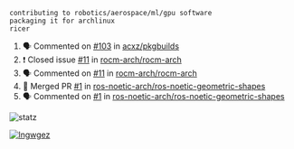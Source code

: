 ```
contributing to robotics/aerospace/ml/gpu software
packaging it for archlinux
ricer
```

<!--START_SECTION:activity-->
1. 🗣 Commented on [#103](https://github.com/acxz/pkgbuilds/issues/103) in [acxz/pkgbuilds](https://github.com/acxz/pkgbuilds)
2. ❗️ Closed issue [#11](https://github.com/rocm-arch/rocm-arch/issues/11) in [rocm-arch/rocm-arch](https://github.com/rocm-arch/rocm-arch)
3. 🗣 Commented on [#11](https://github.com/rocm-arch/rocm-arch/issues/11) in [rocm-arch/rocm-arch](https://github.com/rocm-arch/rocm-arch)
4. 🎉 Merged PR [#1](https://github.com/ros-noetic-arch/ros-noetic-geometric-shapes/pull/1) in [ros-noetic-arch/ros-noetic-geometric-shapes](https://github.com/ros-noetic-arch/ros-noetic-geometric-shapes)
5. 🗣 Commented on [#1](https://github.com/ros-noetic-arch/ros-noetic-geometric-shapes/issues/1) in [ros-noetic-arch/ros-noetic-geometric-shapes](https://github.com/ros-noetic-arch/ros-noetic-geometric-shapes)
<!--END_SECTION:activity-->


![statz](https://github-readme-stats.vercel.app/api?username=acxz&include_all_commits=true&show_icons=true)

[![lngwgez](https://github-readme-stats.vercel.app/api/top-langs/?username=acxz&layout=compact)](https://github.com/acxz/github-readme-stats)


<!--
**acxz/acxz** is a ✨ _special_ ✨ repository because its `README.md` (this file) appears on your GitHub profile.

Here are some ideas to get you started:

- 🔭 I’m currently working on ...
- 🌱 I’m currently learning ...
- 👯 I’m looking to collaborate on ...
- 🤔 I’m looking for help with ...
- 💬 Ask me about ...
- 📫 How to reach me: ...
- 😄 Pronouns: ...
- ⚡ Fun fact: ...
-->
